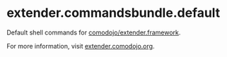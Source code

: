 # extender.commandsbundle.default

Default shell commands for [comodojo/extender.framework](https://github.com/comodojo/extender.framework).

For more information, visit [extender.comodojo.org](http://extender.comodojo.org).
